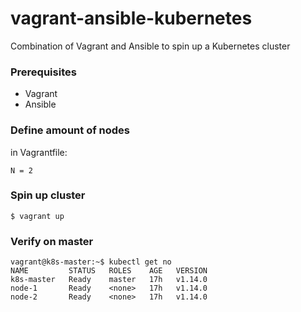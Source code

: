 # vagrant-ansible-kubernetes
Combination of Vagrant and Ansible to spin up a Kubernetes cluster

### Prerequisites
- Vagrant
- Ansible

### Define amount of nodes
in Vagrantfile:
```
N = 2
```


### Spin up cluster
```
$ vagrant up
```

### Verify on master
```
vagrant@k8s-master:~$ kubectl get no
NAME         STATUS   ROLES    AGE   VERSION
k8s-master   Ready    master   17h   v1.14.0
node-1       Ready    <none>   17h   v1.14.0
node-2       Ready    <none>   17h   v1.14.0
```

